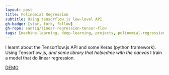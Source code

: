 ```yaml
---
layout: post
title: Polinomial Regression
subtitle: Using tensorflow.js low-level API
gh-badge: [star, fork, follow]
gh-repo: santiq/linear-regression-tensor-flow
tags: [machine-learning, deep-learning, projects, polinomial-regression]
---
```


  I learnt about the Tensorflow.js API and some Keras (python framework).
  Using Tensorflow.js, _and some library that helpedme with the canvas_ I train a model that do linear regression. 

  [DEMO](https://santiq.github.io/linear-regression-tensor-flow)
